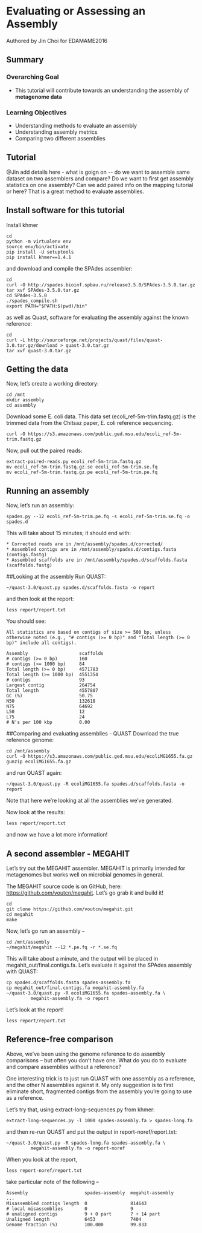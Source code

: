 # Evaluating or Assessing an Assembly 

Authored by Jin Choi for EDAMAME2016 

## Summary

### Overarching Goal
* This tutorial will contribute towards an understanding the assembly of **metagenome data**

### Learning Objectives
* Understanding methods to evaluate an assembly
* Understanding assembly metrics
* Comparing two different assemblies 

## Tutorial
@Jin add details here - what is goign on -- do we want to assemble same dataset on two assemblers and compare?  Do we want to first get assembly statistics on one assembly?  Can we add paired info on the mapping tutorial or here?  That is a great method to evaluate assemblies.


## Install software for this tutorial

Install khmer
```
cd
python -m virtualenv env
source env/bin/activate
pip install -U setuptools
pip install khmer==1.4.1
```
and download and compile the SPAdes assembler:
```
cd
curl -O http://spades.bioinf.spbau.ru/release3.5.0/SPAdes-3.5.0.tar.gz
tar xvf SPAdes-3.5.0.tar.gz
cd SPAdes-3.5.0
./spades_compile.sh
export PATH="$PATH:$(pwd)/bin"
```
as well as Quast, software for evaluating the assembly against the known reference:
```
cd
curl -L http://sourceforge.net/projects/quast/files/quast-3.0.tar.gz/download > quast-3.0.tar.gz
tar xvf quast-3.0.tar.gz
```
## Getting the data
Now, let’s create a working directory:
```
cd /mnt
mkdir assembly
cd assembly
```

Download some E. coli data. This data set (ecoli_ref-5m-trim.fastq.gz) is the trimmed data from the Chitsaz paper, E. coli reference sequencing.
```
curl -O https://s3.amazonaws.com/public.ged.msu.edu/ecoli_ref-5m-trim.fastq.gz
```
Now, pull out the paired reads:
```
extract-paired-reads.py ecoli_ref-5m-trim.fastq.gz
mv ecoli_ref-5m-trim.fastq.gz.se ecoli_ref-5m-trim.se.fq
mv ecoli_ref-5m-trim.fastq.gz.pe ecoli_ref-5m-trim.pe.fq
```

## Running an assembly
Now, let’s run an assembly:
```
spades.py --12 ecoli_ref-5m-trim.pe.fq -s ecoli_ref-5m-trim.se.fq -o spades.d
```
This will take about 15 minutes; it should end with:
```
* Corrected reads are in /mnt/assembly/spades.d/corrected/
* Assembled contigs are in /mnt/assembly/spades.d/contigs.fasta (contigs.fastg)
* Assembled scaffolds are in /mnt/assembly/spades.d/scaffolds.fasta (scaffolds.fastg)
```
##Looking at the assembly
Run QUAST:
```
~/quast-3.0/quast.py spades.d/scaffolds.fasta -o report
```
and then look at the report:
```
less report/report.txt

```
You should see:
```
All statistics are based on contigs of size >= 500 bp, unless otherwise noted (e.g., "# contigs (>= 0 bp)" and "Total length (>= 0 bp)" include all contigs).

Assembly                   scaffolds
# contigs (>= 0 bp)        160
# contigs (>= 1000 bp)     84
Total length (>= 0 bp)     4571783
Total length (>= 1000 bp)  4551354
# contigs                  93
Largest contig             264754
Total length               4557807
GC (%)                     50.75
N50                        132618
N75                        64692
L50                        12
L75                        24
# N's per 100 kbp          0.00
```

##Comparing and evaluating assemblies - QUAST
Download the true reference genome:
```
cd /mnt/assembly
curl -O https://s3.amazonaws.com/public.ged.msu.edu/ecoliMG1655.fa.gz
gunzip ecoliMG1655.fa.gz
```

and run QUAST again:
```
~/quast-3.0/quast.py -R ecoliMG1655.fa spades.d/scaffolds.fasta -o report
```
Note that here we’re looking at all the assemblies we’ve generated.

Now look at the results:
```
less report/report.txt
```
and now we have a lot more information!

## A second assembler - MEGAHIT
Let’s try out the MEGAHIT assembler. MEGAHIT is primarily intended for metagenomes but works well on microbial genomes in general.

The MEGAHIT source code is on GitHub, here: https://github.com/voutcn/megahit. Let’s go grab it and build it!

```
cd
git clone https://github.com/voutcn/megahit.git
cd megahit
make
```
Now, let’s go run an assembly –
```
cd /mnt/assembly
~/megahit/megahit --12 *.pe.fq -r *.se.fq
```
This will take about a minute, and the output will be placed in megahit_out/final.contigs.fa. Let’s evaluate it against the SPAdes assembly with QUAST:
```
cp spades.d/scaffolds.fasta spades-assembly.fa
cp megahit_out/final.contigs.fa megahit-assembly.fa
~/quast-3.0/quast.py -R ecoliMG1655.fa spades-assembly.fa \
         megahit-assembly.fa -o report
```
Let’s look at the report!
```
less report/report.txt
```

## Reference-free comparison
Above, we’ve been using the genome reference to do assembly comparisons – but often you don’t have one. What do you do to evaluate and compare assemblies without a reference?

One interesting trick is to just run QUAST with one assembly as a reference, and the other N assemblies against it. My only suggestion is to first eliminate short, fragmented contigs from the assembly you’re going to use as a reference.

Let’s try that, using extract-long-sequences.py from khmer:

```
extract-long-sequences.py -l 1000 spades-assembly.fa > spades-long.fa
```
and then re-run QUAST and put the output in report-noref/report.txt:
```
~/quast-3.0/quast.py -R spades-long.fa spades-assembly.fa \
         megahit-assembly.fa -o report-noref
```
When you look at the report,

```
less report-noref/report.txt
```

take particular note of the following –

```
Assembly                     spades-assembly  megahit-assembly
...
Misassembled contigs length  0                814643
# local misassemblies        0                9
# unaligned contigs          9 + 0 part       7 + 14 part
Unaligned length             6453             7404
Genome fraction (%)          100.000          99.833
```

